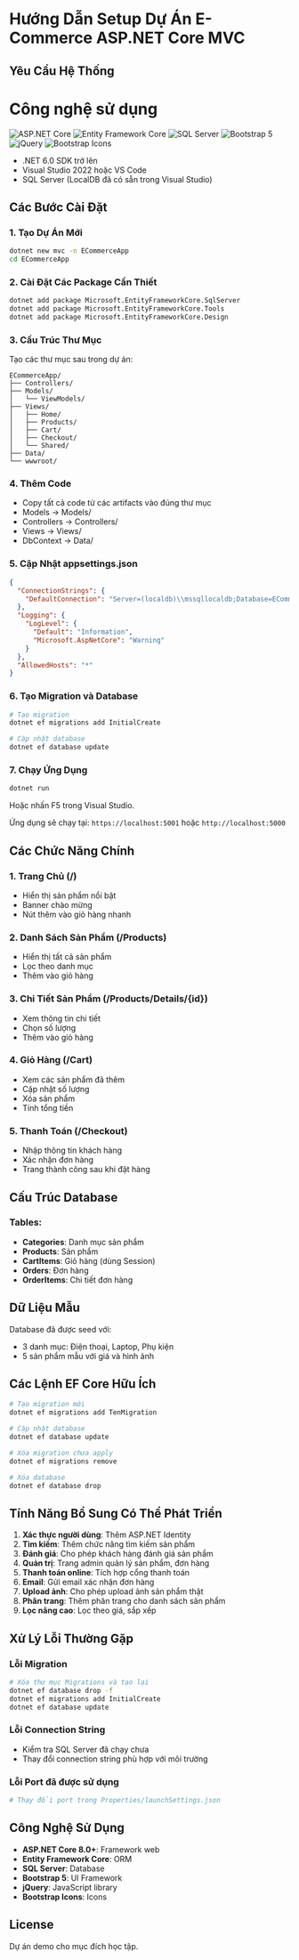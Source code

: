 # Hướng Dẫn Setup Dự Án E-Commerce ASP.NET Core MVC

## Yêu Cầu Hệ Thống
# Công nghệ sử dụng

![ASP.NET Core](https://img.shields.io/badge/ASP.NET%20Core-512BD4?style=for-the-badge&logo=dotnet&logoColor=white)
![Entity Framework Core](https://img.shields.io/badge/EF%20Core-512BD4?style=for-the-badge&logo=entityframework&logoColor=white)
![SQL Server](https://img.shields.io/badge/SQL%20Server-CC2927?style=for-the-badge&logo=sql-server&logoColor=white)
![Bootstrap 5](https://img.shields.io/badge/Bootstrap-7952B3?style=for-the-badge&logo=bootstrap&logoColor=white)
![jQuery](https://img.shields.io/badge/jQuery-0769AD?style=for-the-badge&logo=jquery&logoColor=white)
![Bootstrap Icons](https://img.shields.io/badge/Bootstrap%20Icons-7952B3?style=for-the-badge&logo=bootstrap&logoColor=white)

- .NET 6.0 SDK trở lên
- Visual Studio 2022 hoặc VS Code
- SQL Server (LocalDB đã có sẵn trong Visual Studio)

## Các Bước Cài Đặt

### 1. Tạo Dự Án Mới

```bash
dotnet new mvc -n ECommerceApp
cd ECommerceApp
```

### 2. Cài Đặt Các Package Cần Thiết

```bash
dotnet add package Microsoft.EntityFrameworkCore.SqlServer
dotnet add package Microsoft.EntityFrameworkCore.Tools
dotnet add package Microsoft.EntityFrameworkCore.Design
```

### 3. Cấu Trúc Thư Mục

Tạo các thư mục sau trong dự án:

```
ECommerceApp/
├── Controllers/
├── Models/
│   └── ViewModels/
├── Views/
│   ├── Home/
│   ├── Products/
│   ├── Cart/
│   ├── Checkout/
│   └── Shared/
├── Data/
└── wwwroot/
```

### 4. Thêm Code

- Copy tất cả code từ các artifacts vào đúng thư mục
- Models → Models/
- Controllers → Controllers/
- Views → Views/
- DbContext → Data/

### 5. Cập Nhật appsettings.json

```json
{
  "ConnectionStrings": {
    "DefaultConnection": "Server=(localdb)\\mssqllocaldb;Database=ECommerceDb;Trusted_Connection=True;MultipleActiveResultSets=true"
  },
  "Logging": {
    "LogLevel": {
      "Default": "Information",
      "Microsoft.AspNetCore": "Warning"
    }
  },
  "AllowedHosts": "*"
}
```

### 6. Tạo Migration và Database

```bash
# Tạo migration
dotnet ef migrations add InitialCreate

# Cập nhật database
dotnet ef database update
```

### 7. Chạy Ứng Dụng

```bash
dotnet run
```

Hoặc nhấn F5 trong Visual Studio.

Ứng dụng sẽ chạy tại: `https://localhost:5001` hoặc `http://localhost:5000`

## Các Chức Năng Chính

### 1. Trang Chủ (/)
- Hiển thị sản phẩm nổi bật
- Banner chào mừng
- Nút thêm vào giỏ hàng nhanh

### 2. Danh Sách Sản Phẩm (/Products)
- Hiển thị tất cả sản phẩm
- Lọc theo danh mục
- Thêm vào giỏ hàng

### 3. Chi Tiết Sản Phẩm (/Products/Details/{id})
- Xem thông tin chi tiết
- Chọn số lượng
- Thêm vào giỏ hàng

### 4. Giỏ Hàng (/Cart)
- Xem các sản phẩm đã thêm
- Cập nhật số lượng
- Xóa sản phẩm
- Tính tổng tiền

### 5. Thanh Toán (/Checkout)
- Nhập thông tin khách hàng
- Xác nhận đơn hàng
- Trang thành công sau khi đặt hàng

## Cấu Trúc Database

### Tables:
- **Categories**: Danh mục sản phẩm
- **Products**: Sản phẩm
- **CartItems**: Giỏ hàng (dùng Session)
- **Orders**: Đơn hàng
- **OrderItems**: Chi tiết đơn hàng

## Dữ Liệu Mẫu

Database đã được seed với:
- 3 danh mục: Điện thoại, Laptop, Phụ kiện
- 5 sản phẩm mẫu với giá và hình ảnh

## Các Lệnh EF Core Hữu Ích

```bash
# Tạo migration mới
dotnet ef migrations add TenMigration

# Cập nhật database
dotnet ef database update

# Xóa migration chưa apply
dotnet ef migrations remove

# Xóa database
dotnet ef database drop
```

## Tính Năng Bổ Sung Có Thể Phát Triển

1. **Xác thực người dùng**: Thêm ASP.NET Identity
2. **Tìm kiếm**: Thêm chức năng tìm kiếm sản phẩm
3. **Đánh giá**: Cho phép khách hàng đánh giá sản phẩm
4. **Quản trị**: Trang admin quản lý sản phẩm, đơn hàng
5. **Thanh toán online**: Tích hợp cổng thanh toán
6. **Email**: Gửi email xác nhận đơn hàng
7. **Upload ảnh**: Cho phép upload ảnh sản phẩm thật
8. **Phân trang**: Thêm phân trang cho danh sách sản phẩm
9. **Lọc nâng cao**: Lọc theo giá, sắp xếp

## Xử Lý Lỗi Thường Gặp

### Lỗi Migration
```bash
# Xóa thư mục Migrations và tạo lại
dotnet ef database drop -f
dotnet ef migrations add InitialCreate
dotnet ef database update
```

### Lỗi Connection String
- Kiểm tra SQL Server đã chạy chưa
- Thay đổi connection string phù hợp với môi trường

### Lỗi Port đã được sử dụng
```bash
# Thay đổi port trong Properties/launchSettings.json
```

## Công Nghệ Sử Dụng

- **ASP.NET Core 8.0+**: Framework web
- **Entity Framework Core**: ORM
- **SQL Server**: Database
- **Bootstrap 5**: UI Framework
- **jQuery**: JavaScript library
- **Bootstrap Icons**: Icons

## License

Dự án demo cho mục đích học tập.
